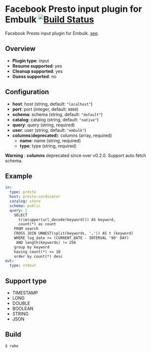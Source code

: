 # Facebook Presto input plugin for Embulk [![Build Status](https://secure.travis-ci.org/toyama0919/embulk-input-presto.png?branch=master)](http://travis-ci.org/toyama0919/embulk-input-presto)

Facebook Presto input plugin for Embulk.
[see](https://prestodb.io/).

## Overview

* **Plugin type**: input
* **Resume supported**: yes
* **Cleanup supported**: yes
* **Guess supported**: no

## Configuration

- **host**: host (string, default: `"localhost"`)
- **port**: port (integer, default: `8080`)
- **schema**: schema (string, default: `"default"`)
- **catalog**: catalog (string, default: `"native"`)
- **query**: query (string, required)
- **user**: user (string, default: `"embulk"`)
- **columns**(**deprecated**): columns (array, required)
  - **name**: name (string, required)
  - **type**: type (string, required)

**Warning** : **columns** deprecated since over v0.2.0. Support auto fetch schema.

## Example

```yaml
in:
  type: presto
  host: presto-cordinator
  catalog: store
  schema: public
  query: |
    SELECT
      trim(upper(url_decode(keyword))) AS keyword,
      count(*) as count
    FROM search
    CROSS JOIN UNNEST(split(keywords, ',')) AS t (keyword)
    WHERE log_date >= (CURRENT_DATE - INTERVAL '90' DAY)
     AND length(keywords) != 256
    group by keyword
    having count(*) >= 10
    order by count(*) desc
out:
  type: stdout
```

## Support type
* TIMESTAMP
* LONG
* DOUBLE
* BOOLEAN
* STRING
* JSON

## Build

```
$ rake
```
